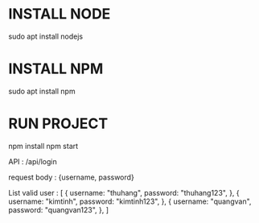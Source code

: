 # INSTALL NODE #
sudo apt install nodejs

# INSTALL NPM #
sudo apt install npm

# RUN PROJECT #
npm install
npm start

API : /api/login

request body : {username, password}

List valid user :
[
  {
    username: "thuhang",
    password: "thuhang123",
  },
  {
    username: "kimtinh",
    password: "kimtinh123",
  },
  {
    username: "quangvan",
    password: "quangvan123",
  },
]